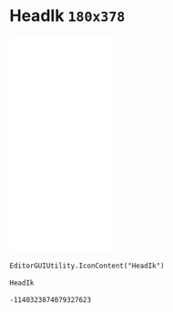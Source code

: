 # HeadIk `180x378`
<img src="/img/HeadIk.png" width=180 height=378>

``` CSharp
EditorGUIUtility.IconContent("HeadIk")
```
```
HeadIk
```
```
-1140323874079327623
```
